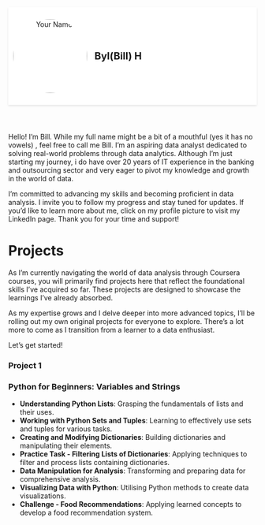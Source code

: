 <!DOCTYPE html>
<html lang="en">
<head>
  <meta charset="UTF-8">
  <meta name="viewport" content="width=device-width, initial-scale=1.0">
  <title>My GitHub Pages Site</title>
  <link rel="stylesheet" href="styles.css"> <!-- If using an external stylesheet -->
  <style>
    /* Inline styles if not using an external stylesheet */
    header {
      position: -webkit-sticky; /* For Safari */
      position: sticky;
      top: 0;
      z-index: 1000;
      background-color: #fff; /* Ensure background is solid */
      padding: 10px;
      box-shadow: 0 2px 4px rgba(0,0,0,0.1); /* Optional shadow for visibility */
    }
    p {
      display: flex;
      align-items: center;
    }
    img {
      border-radius: 50%;
      width: 150px;
      height: 150px;
      object-fit: cover;
      margin-right: 15px;
    }
    span {
      font-size: 20px;
      font-weight: bold;
    }
  </style>
</head>
<body>
  <header>
    <p>
      <a href="https://www.linkedin.com/in/byl-bill-h-029876323/" target="_blank" rel="noopener noreferrer">
        <img src="https://github.com/BylH/Portfolio/blob/main/IMG_5781.jpg?raw=true" alt="Your Name">
      </a>
      <span>Byl(Bill) H</span>
    </p>
  </header>
  <main>
    <!-- Main content of your page -->
  </main>
</body>
</html>

Hello! I’m Bill. While my full name might be a bit of a mouthful (yes it has no vowels) , feel free to call me Bill. I’m an aspiring data analyst dedicated to solving real-world problems through data analytics. Although I’m just starting my journey, i do have over 20 years of IT experience in the banking and outsourcing sector and very eager to pivot my knowledge and growth in the world of data.

I’m committed to advancing my skills and becoming proficient in data analysis. I invite you to follow my progress and stay tuned for updates. If you’d like to learn more about me, click on my profile picture to visit my LinkedIn page. Thank you for your time and support!

# Projects
As I’m currently navigating the world of data analysis through Coursera courses, you will primarily find projects here that reflect the foundational skills I’ve acquired so far. These projects are designed to showcase the learnings I’ve already absorbed.

As my expertise grows and I delve deeper into more advanced topics, I’ll be rolling out my own original projects for everyone to explore. There’s a lot more to come as I transition from a learner to a data enthusiast.

Let’s get started!


### Project 1 
### Python for Beginners: Variables and Strings

- **Understanding Python Lists**: Grasping the fundamentals of lists and their uses.
- **Working with Python Sets and Tuples**: Learning to effectively use sets and tuples for various tasks.
- **Creating and Modifying Dictionaries**: Building dictionaries and manipulating their elements.
- **Practice Task - Filtering Lists of Dictionaries**: Applying techniques to filter and process lists containing dictionaries.
- **Data Manipulation for Analysis**: Transforming and preparing data for comprehensive analysis.
- **Visualizing Data with Python**: Utilising Python methods to create data visualizations.
- **Challenge - Food Recommendations**: Applying learned concepts to develop a food recommendation system.





